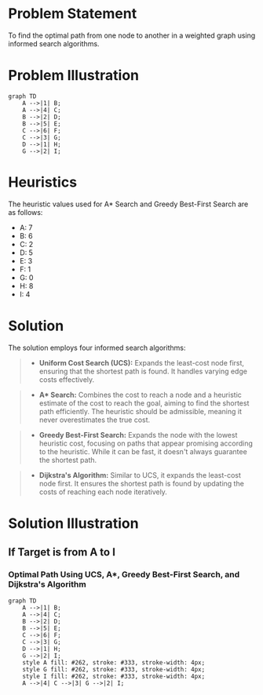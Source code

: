 # Problem Statement

To find the optimal path from one node to another in a weighted graph using informed search algorithms.

# Problem Illustration

```mermaid
graph TD
    A -->|1| B;
    A -->|4| C;
    B -->|2| D;
    B -->|5| E;
    C -->|6| F;
    C -->|3| G;
    D -->|1| H;
    G -->|2| I;
```

# Heuristics

The heuristic values used for A* Search and Greedy Best-First Search are as follows:

* A: 7
* B: 6
* C: 2
* D: 5
* E: 3
* F: 1
* G: 0
* H: 8
* I: 4

# Solution

The solution employs four informed search algorithms:

>* __Uniform Cost Search (UCS):__
Expands the least-cost node first, ensuring that the shortest path is found. It handles varying edge costs effectively.

>* __A* Search:__
Combines the cost to reach a node and a heuristic estimate of the cost to reach the goal, aiming to find the shortest path efficiently. The heuristic should be admissible, meaning it never overestimates the true cost.

>* __Greedy Best-First Search:__
Expands the node with the lowest heuristic cost, focusing on paths that appear promising according to the heuristic. While it can be fast, it doesn't always guarantee the shortest path.

>* __Dijkstra's Algorithm:__
Similar to UCS, it expands the least-cost node first. It ensures the shortest path is found by updating the costs of reaching each node iteratively.

# Solution Illustration

## If Target is from A to I
### Optimal Path Using UCS, A*, Greedy Best-First Search, and Dijkstra's Algorithm

```mermaid
graph TD
    A -->|1| B;
    A -->|4| C;
    B -->|2| D;
    B -->|5| E;
    C -->|6| F;
    C -->|3| G;
    D -->|1| H;
    G -->|2| I;
    style A fill: #262, stroke: #333, stroke-width: 4px;
    style G fill: #262, stroke: #333, stroke-width: 4px;
    style I fill: #262, stroke: #333, stroke-width: 4px;
    A -->|4| C -->|3| G -->|2| I;
```